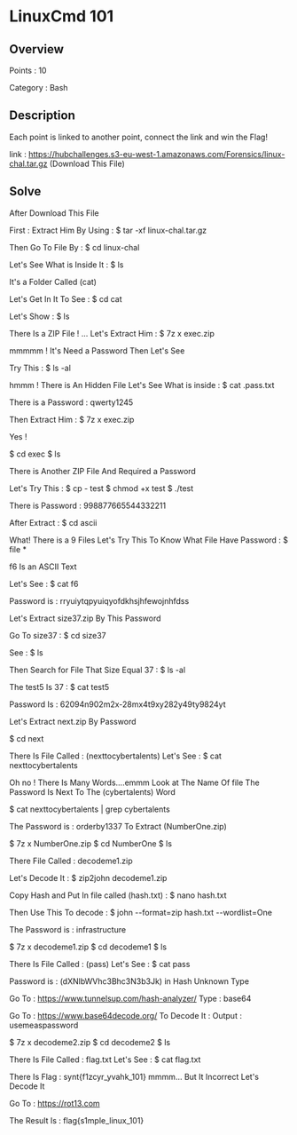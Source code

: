 # LinuxCmd 101

## Overview

Points : 10

Category : Bash

## Description

Each point is linked to another point, connect the link and win the Flag!

link : https://hubchallenges.s3-eu-west-1.amazonaws.com/Forensics/linux-chal.tar.gz  (Download This File)

## Solve

After Download This File 

First : Extract Him By Using : $ tar -xf linux-chal.tar.gz

Then Go To File By : $ cd linux-chal

Let's See What is Inside It : $ ls

It's a Folder Called (cat)

Let's Get In It To See : $ cd cat

Let's Show : $ ls

There Is a ZIP File ! ... Let's Extract Him : $ 7z x exec.zip

mmmmm ! It's Need a Password Then Let's See

Try This : $ ls -al

hmmm ! There is An Hidden File Let's See What is inside : $ cat .pass.txt

There is a Password : qwerty1245

Then Extract Him : $ 7z x exec.zip 

Yes ! 

$ cd exec
$ ls

There is Another ZIP File And Required a Password 

Let's Try This : $ cp - test 
$ chmod +x test
$ ./test

There is Password : 998877665544332211

After Extract : $ cd ascii

What! There is a 9 Files Let's Try This To Know What File Have Password : $ file *

f6 Is an ASCII Text 

Let's See : $ cat f6

Password is : rryuiytqpyuiqyofdkhsjhfewojnhfdss

Let's Extract size37.zip By This Password

Go To size37 : $ cd size37

See : $ ls

Then Search for File That Size Equal 37 : $ ls -al

The test5 Is 37 : $ cat test5

Password Is : 62094n902m2x-28mx4t9xy282y49ty9824yt

Let's Extract next.zip By Password 

$ cd next

There Is File Called : (nexttocybertalents) Let's See : $ cat nexttocybertalents

Oh no ! There Is Many Words....emmm Look at The Name Of file The Password Is Next To The (cybertalents) Word 

$ cat nexttocybertalents | grep cybertalents 

The Password is : orderby1337 To Extract (NumberOne.zip)

$ 7z x NumberOne.zip
$ cd NumberOne
$ ls

There File Called : decodeme1.zip

Let's Decode It : $ zip2john decodeme1.zip

Copy Hash and Put In file called (hash.txt) : $ nano hash.txt

Then Use This To decode : $ john --format=zip hash.txt --wordlist=One

The Password is : infrastructure

$ 7z x decodeme1.zip
$ cd decodeme1
$ ls

There Is File Called : (pass) Let's See : $ cat pass

Password is : (dXNlbWVhc3Bhc3N3b3Jk) in Hash Unknown Type

Go To : https://www.tunnelsup.com/hash-analyzer/  Type : base64

Go To : https://www.base64decode.org/  To Decode It : Output : usemeaspassword

$ 7z x decodeme2.zip
$ cd decodeme2
$ ls

There Is File Called : flag.txt Let's See : $ cat flag.txt

There Is Flag : synt{f1zcyr_yvahk_101} mmmm... But It Incorrect Let's Decode It 

Go To : https://rot13.com 

The Result Is : flag{s1mple_linux_101}
